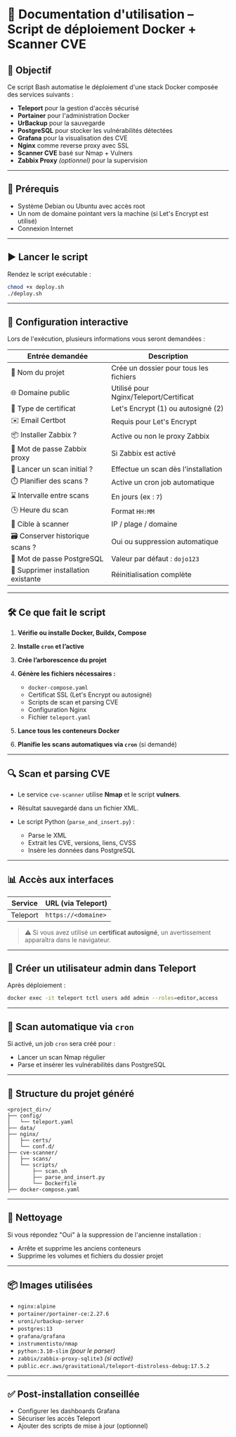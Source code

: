 # 📘 **Documentation d'utilisation – Script de déploiement Docker + Scanner CVE**

## 🎯 Objectif

Ce script Bash automatise le déploiement d'une stack Docker composée des services suivants :

* **Teleport** pour la gestion d'accès sécurisé
* **Portainer** pour l'administration Docker
* **UrBackup** pour la sauvegarde
* **PostgreSQL** pour stocker les vulnérabilités détectées
* **Grafana** pour la visualisation des CVE
* **Nginx** comme reverse proxy avec SSL
* **Scanner CVE** basé sur Nmap + Vulners
* **Zabbix Proxy** *(optionnel)* pour la supervision

---

## 🧰 Prérequis

* Système Debian ou Ubuntu avec accès root
* Un nom de domaine pointant vers la machine (si Let's Encrypt est utilisé)
* Connexion Internet

---

## ▶️ **Lancer le script**

Rendez le script exécutable :

```bash
chmod +x deploy.sh
./deploy.sh
```

---

## 🔧 **Configuration interactive**

Lors de l'exécution, plusieurs informations vous seront demandées :

| Entrée demandée                     | Description                            |
| ----------------------------------- | -------------------------------------- |
| 📁 Nom du projet                    | Crée un dossier pour tous les fichiers |
| 🌐 Domaine public                   | Utilisé pour Nginx/Teleport/Certificat |
| 🔐 Type de certificat               | Let's Encrypt (1) ou autosigné (2)     |
| ✉️ Email Certbot                    | Requis pour Let's Encrypt              |
| 📦 Installer Zabbix ?               | Active ou non le proxy Zabbix          |
| 🔑 Mot de passe Zabbix proxy        | Si Zabbix est activé                   |
| 📡 Lancer un scan initial ?         | Effectue un scan dès l'installation    |
| ⏱️ Planifier des scans ?            | Active un cron job automatique         |
| ⌛ Intervalle entre scans            | En jours (ex : `7`)                    |
| 🕒 Heure du scan                    | Format `HH:MM`                         |
| 🎯 Cible à scanner                  | IP / plage / domaine                   |
| 🗃️ Conserver historique scans ?    | Oui ou suppression automatique         |
| 🔐 Mot de passe PostgreSQL          | Valeur par défaut : `dojo123`          |
| 🧹 Supprimer installation existante | Réinitialisation complète              |

---

## 🛠️ **Ce que fait le script**

1. **Vérifie ou installe Docker, Buildx, Compose**
2. **Installe `cron` et l’active**
3. **Crée l’arborescence du projet**
4. **Génère les fichiers nécessaires :**

   * `docker-compose.yaml`
   * Certificat SSL (Let's Encrypt ou autosigné)
   * Scripts de scan et parsing CVE
   * Configuration Nginx
   * Fichier `teleport.yaml`
5. **Lance tous les conteneurs Docker**
6. **Planifie les scans automatiques via `cron`** (si demandé)

---

## 🔍 **Scan et parsing CVE**

* Le service `cve-scanner` utilise **Nmap** et le script **vulners**.
* Résultat sauvegardé dans un fichier XML.
* Le script Python (`parse_and_insert.py`) :

  * Parse le XML
  * Extrait les CVE, versions, liens, CVSS
  * Insère les données dans PostgreSQL

---

## 📊 **Accès aux interfaces**

| Service   | URL (via Teleport)            |
| --------- | ----------------------------- |
| Teleport  | `https://<domaine>`           |


> ⚠️ Si vous avez utilisé un **certificat autosigné**, un avertissement apparaîtra dans le navigateur.

---

## 👤 **Créer un utilisateur admin dans Teleport**

Après déploiement :

```bash
docker exec -it teleport tctl users add admin --roles=editor,access
```

---

## 🔁 **Scan automatique via `cron`**

Si activé, un job `cron` sera créé pour :

* Lancer un scan Nmap régulier
* Parse et insérer les vulnérabilités dans PostgreSQL

---

## 📂 **Structure du projet généré**

```
<project_dir>/
├── config/
│   └── teleport.yaml
├── data/
├── nginx/
│   ├── certs/
│   └── conf.d/
├── cve-scanner/
│   ├── scans/
│   └── scripts/
│       ├── scan.sh
│       ├── parse_and_insert.py
│       └── Dockerfile
├── docker-compose.yaml
```

---

## 🧹 **Nettoyage**

Si vous répondez "Oui" à la suppression de l'ancienne installation :

* Arrête et supprime les anciens conteneurs
* Supprime les volumes et fichiers du dossier projet

---

## 📦 **Images utilisées**

* `nginx:alpine`
* `portainer/portainer-ce:2.27.6`
* `uroni/urbackup-server`
* `postgres:13`
* `grafana/grafana`
* `instrumentisto/nmap`
* `python:3.10-slim` *(pour le parser)*
* `zabbix/zabbix-proxy-sqlite3` *(si activé)*
* `public.ecr.aws/gravitational/teleport-distroless-debug:17.5.2`

---

## ✅ **Post-installation conseillée**

* Configurer les dashboards Grafana
* Sécuriser les accès Teleport
* Ajouter des scripts de mise à jour (optionnel)

